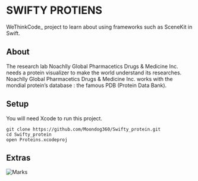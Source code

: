 # SWIFTY PROTIENS

WeThinkCode\_ project to learn about using frameworks such as SceneKit in Swift.

## About 

The research lab Noachlly Global Pharmacetics Drugs & Medicine Inc. needs a protein
visualizer to make the world understand its researches. Noachlly Global Pharmacetics Drugs
& Medicine Inc. works with the mondial protein’s database : the famous PDB (Protein Data
Bank).

## Setup

You will need Xcode to run this project.
```
git clone https://github.com/Moondog360/Swifty_protein.git
cd Swifty_protein
open Proteins.xcodeproj
```

## Extras

![Marks](https://img.shields.io/badge/marks-114%25-brightgreen.svg)
